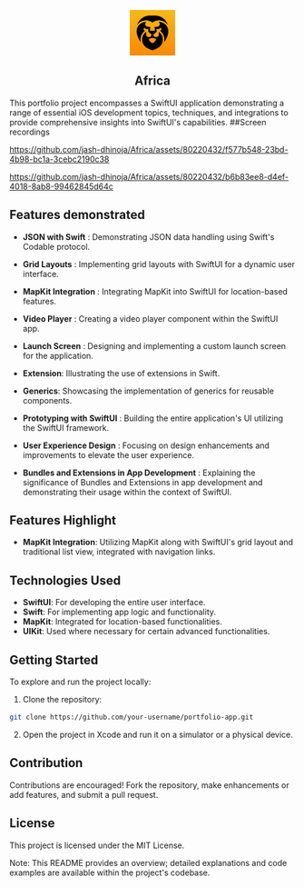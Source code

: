 <p align="center">
    <img src="icon.png" alt="Logo" width="80" height="80">
</p>
  <h2 align="center">Africa</h3>
This portfolio project encompasses a SwiftUI application demonstrating a range of essential iOS development topics, techniques, and integrations to provide comprehensive insights into SwiftUI's capabilities.
##Screen recordings
<p align="row">

https://github.com/jash-dhinoja/Africa/assets/80220432/f577b548-23bd-4b98-bc1a-3cebc2190c38

https://github.com/jash-dhinoja/Africa/assets/80220432/b6b83ee8-d4ef-4018-8ab8-99462845d64c

## Features demonstrated

- **JSON with Swift** : Demonstrating JSON data handling using Swift's Codable protocol.

- **Grid Layouts** : Implementing grid layouts with SwiftUI for a dynamic user interface.

- **MapKit Integration** : Integrating MapKit into SwiftUI for location-based features.

- **Video Player** : Creating a video player component within the SwiftUI app.

- **Launch Screen** : Designing and implementing a custom launch screen for the application.

- **Extension**: Illustrating the use of extensions in Swift.
- **Generics**: Showcasing the implementation of generics for reusable components.

- **Prototyping with SwiftUI** : Building the entire application's UI utilizing the SwiftUI framework.

- **User Experience Design** : Focusing on design enhancements and improvements to elevate the user experience.

- **Bundles and Extensions in App Development** : Explaining the significance of Bundles and Extensions in app development and demonstrating their usage within the context of SwiftUI.

## Features Highlight

- **MapKit Integration**: Utilizing MapKit along with SwiftUI's grid layout and traditional list view, integrated with navigation links.
  
## Technologies Used

- **SwiftUI**: For developing the entire user interface.
- **Swift**: For implementing app logic and functionality.
- **MapKit**: Integrated for location-based functionalities.
- **UIKit**: Used where necessary for certain advanced functionalities.
  
## Getting Started

To explore and run the project locally:

1. Clone the repository:

```bash
git clone https://github.com/your-username/portfolio-app.git
```

2. Open the project in Xcode and run it on a simulator or a physical device.

## Contribution
Contributions are encouraged! Fork the repository, make enhancements or add features, and submit a pull request.

## License
This project is licensed under the MIT License.

Note: This README provides an overview; detailed explanations and code examples are available within the project's codebase.
